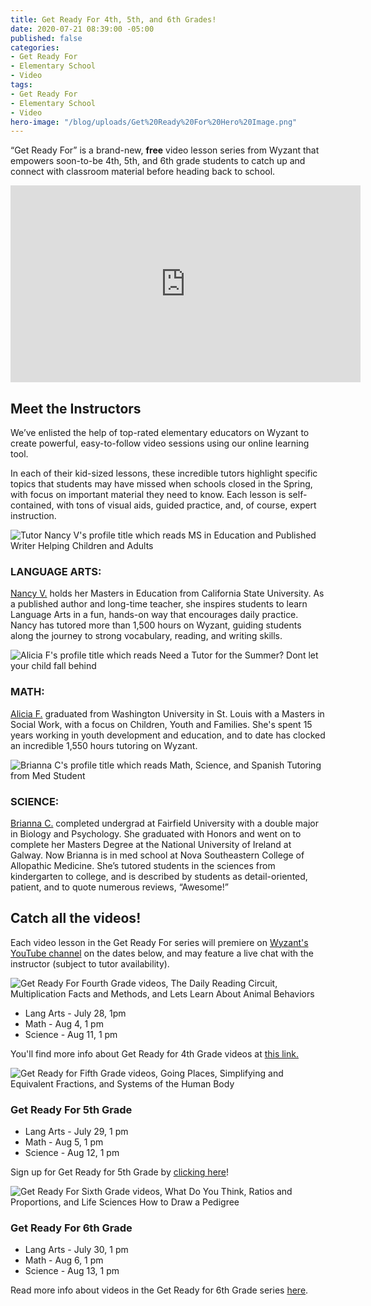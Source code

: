 ```yaml
---
title: Get Ready For 4th, 5th, and 6th Grades!
date: 2020-07-21 08:39:00 -05:00
published: false
categories:
- Get Ready For
- Elementary School
- Video
tags:
- Get Ready For
- Elementary School
- Video
hero-image: "/blog/uploads/Get%20Ready%20For%20Hero%20Image.png"
---
```


“Get Ready For” is a brand-new, **free** video lesson series from Wyzant that empowers soon-to-be 4th, 5th, and 6th grade students to catch up and connect with classroom material before heading back to school.

<iframe width="560" height="315" src="https://www.youtube.com/embed/DVMzMcLND8U" frameborder="0" allow="accelerometer; autoplay; encrypted-media; gyroscope; picture-in-picture" allowfullscreen></iframe>

## Meet the Instructors

We’ve enlisted the help of top-rated elementary educators on Wyzant to create powerful, easy-to-follow video sessions using our online learning tool.

In each of their kid-sized lessons, these incredible tutors highlight specific topics that students may have missed when schools closed in the Spring, with focus on important material they need to know. Each lesson is self-contained, with tons of visual aids, guided practice, and, of course, expert instruction.

![Tutor Nancy V's profile title which reads MS in Education and Published Writer Helping Children and Adults](/blog/uploads/Nancy%20V%20no%20logo.png)

### **LANGUAGE ARTS:**
[Nancy V.](https://startlearning.wyzant.com/getreadyforsummer_5thgrade/clkn/https/www.wyzant.com/match/tutor/85499847) holds her Masters in Education from California State University. As a published author and long-time teacher, she inspires students to learn Language Arts in a fun, hands-on way that encourages daily practice. Nancy has tutored more than 1,500 hours on Wyzant, guiding students along the journey to strong vocabulary, reading, and writing skills.

![Alicia F's profile title which reads Need a Tutor for the Summer? Dont let your child fall behind](/blog/uploads/Alicia%20F%20no%20logo.png)

### **MATH:**
[Alicia F.](https://startlearning.wyzant.com/getreadyforsummer_5thgrade/clkn/https/www.wyzant.com/match/tutor/77542480) graduated from Washington University in St. Louis with a Masters in Social Work, with a focus on Children, Youth and Families. She's spent 15 years working in youth development and education, and to date has clocked an incredible 1,550 hours tutoring on Wyzant.

![Brianna C's profile title which reads Math, Science, and Spanish Tutoring from Med Student](/blog/uploads/Brianna%20C%20no%20logo.png)

### **SCIENCE:**
[Brianna C.](https://startlearning.wyzant.com/getreadyforsummer_5thgrade/clkn/https/www.wyzant.com/match/tutor/87527835) completed undergrad at Fairfield University with a double major in Biology and Psychology. She graduated with Honors and went on to complete her Masters Degree at the National University of Ireland at Galway. Now Brianna is in med school at Nova Southeastern College of Allopathic Medicine. She’s tutored students in the sciences from kindergarten to college, and is described by students as detail-oriented, patient, and to quote numerous reviews, “Awesome!” 

## Catch all the videos!

Each video lesson in the Get Ready For series will premiere on [Wyzant's YouTube channel](https://www.youtube.com/user/Wyzant) on the dates below, and may feature a live chat with the instructor (subject to tutor availability). 

![Get Ready For Fourth Grade videos, The Daily Reading Circuit, Multiplication Facts and Methods, and Lets Learn About Animal Behaviors](/blog/uploads/GRF%20Blog%204th%20gr%20lang%20arts%20header-8591d7.png)

* Lang Arts - July 28, 1pm
* Math - Aug 4, 1 pm
* Science - Aug 11, 1 pm

You'll find more info about Get Ready for 4th Grade videos at [this link.](https://startlearning.wyzant.com/getreadyforsummer_4thgrade/)

![Get Ready for Fifth Grade videos, Going Places, Simplifying and Equivalent Fractions, and Systems of the Human Body](/blog/uploads/GRF%20Blog%205th%20gr%20header.png)

### Get Ready For 5th Grade
* Lang Arts - July 29, 1 pm
* Math - Aug 5, 1 pm
* Science - Aug 12, 1 pm

Sign up for Get Ready for 5th Grade by [clicking here](https://startlearning.wyzant.com/getreadyforsummer_5thgrade/)!

![Get Ready For Sixth Grade videos, What Do You Think, Ratios and Proportions, and Life Sciences How to Draw a Pedigree](/blog/uploads/GRF%20Blog%206th%20gr%20header.png)

### Get Ready For 6th Grade
* Lang Arts - July 30, 1 pm
* Math - Aug 6, 1 pm
* Science - Aug 13, 1 pm

Read more info about videos in the Get Ready for 6th Grade series [here](https://startlearning.wyzant.com/getreadyforsummer_6thgrade/).